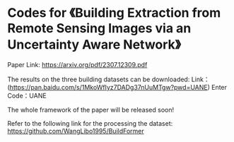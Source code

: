 # Codes for 《Building Extraction from Remote Sensing Images via an Uncertainty Aware Network》
Paper Link: https://arxiv.org/pdf/2307.12309.pdf

The results on the three building datasets can be downloaded:
Link：(https://pan.baidu.com/s/1MkoWfIyz7DADg37nUuMTgw?pwd=UANE)
Enter Code：UANE

The whole framework of the paper will be released soon!

Refer to the following link for the processing the dataset:
https://github.com/WangLibo1995/BuildFormer
